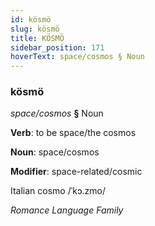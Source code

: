 ```yaml
---
id: kösmö
slug: kösmö
title: KÖSMÖ
sidebar_position: 171
hoverText: space/cosmos § Noun
---
```


### kösmö

*space/cosmos* **§** Noun

**Verb**: to be space/the cosmos

**Noun**: space/cosmos

**Modifier**: space-related/cosmic

Italian cosmo /ˈkɔ.zmo/

*Romance Language Family*
